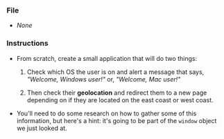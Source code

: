 ### File

- _None_

### Instructions

- From scratch, create a small application that will do two things:

  1. Check which OS the user is on and alert a message that says, _"Welcome, Windows user!"_ or, _"Welcome, Mac user!"_

  2. Then check their **geolocation** and redirect them to a new page depending on if they are located on the east coast or west coast.

- You'll need to do some research on how to gather some of this information, but here's a hint: it's going to be part of the `window` object we just looked at.
